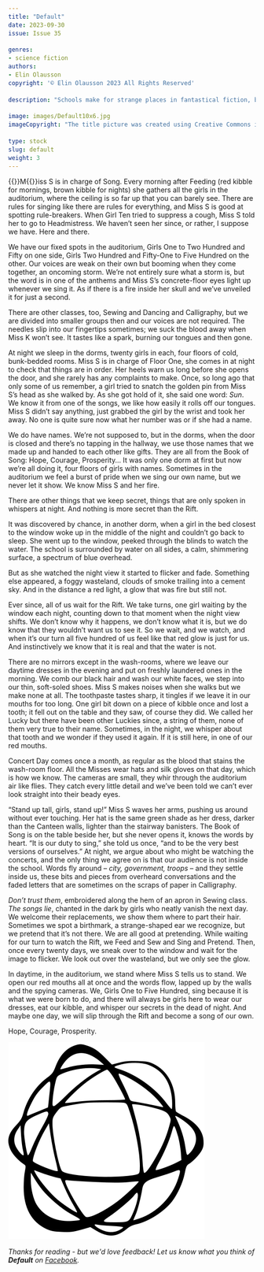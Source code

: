 ```yaml
---
title: "Default"
date: 2023-09-30
issue: Issue 35

genres:
- science fiction
authors:
- Elin Olausson
copyright: '© Elin Olausson 2023 All Rights Reserved'

description: "Schools make for strange places in fantastical fiction, but even real schools are strange places: sometimes small, sometimes sprawling, they too often form the individuals of the future by filing away what makes each pupil distinct. Appropriate, then, that if Elin Olausson's story of a strange cohort has a narrator, it is one who identifies as the whole."

image: images/Default10x6.jpg
imageCopyright: "The title picture was created using Creative Commons images - many thanks to the following creators: [Reshma Mallecha](https://www.pexels.com/photo/yellow-haired-dolls-in-blue-dress-9646343/) and [DreamDigitalArtist](https://pixabay.com/vectors/black-white-pattern-glass-crack-7075971/)."

type: stock
slug: default
weight: 3
---
```


{{<glyph>}}M{{</glyph>}}iss S is in charge of Song. Every morning after Feeding (red kibble for mornings, brown kibble for nights) she gathers all the girls in the auditorium, where the ceiling is so far up that you can barely see. There are rules for singing like there are rules for everything, and Miss S is good at spotting rule-breakers. When Girl Ten tried to suppress a cough, Miss S told her to go to Headmistress. We haven’t seen her since, or rather, I suppose we have. Here and there. 

We have our fixed spots in the auditorium, Girls One to Two Hundred and Fifty on one side, Girls Two Hundred and Fifty-One to Five Hundred on the other. Our voices are weak on their own but booming when they come together, an oncoming storm. We’re not entirely sure what a storm is, but the word is in one of the anthems and Miss S’s concrete-floor eyes light up whenever we sing it. As if there is a fire inside her skull and we’ve unveiled it for just a second. 

There are other classes, too, Sewing and Dancing and Calligraphy, but we are divided into smaller groups then and our voices are not required. The needles slip into our fingertips sometimes; we suck the blood away when Miss K won’t see. It tastes like a spark, burning our tongues and then gone.

At night we sleep in the dorms, twenty girls in each, four floors of cold, bunk-bedded rooms. Miss S is in charge of Floor One, she comes in at night to check that things are in order. Her heels warn us long before she opens the door, and she rarely has any complaints to make. Once, so long ago that only some of us remember, a girl tried to snatch the golden pin from Miss S’s head as she walked by. As she got hold of it, she said one word: *Sun*. We know it from one of the songs, we like how easily it rolls off our tongues. Miss S didn’t say anything, just grabbed the girl by the wrist and took her away. No one is quite sure now what her number was or if she had a name. 

We do have names. We’re not supposed to, but in the dorms, when the door is closed and there’s no tapping in the hallway, we use those names that we made up and handed to each other like gifts. They are all from the Book of Song: Hope, Courage, Prosperity… It was only one dorm at first but now we’re all doing it, four floors of girls with names. Sometimes in the auditorium we feel a burst of pride when we sing our own name, but we never let it show. We know Miss S and her fire. 

There are other things that we keep secret, things that are only spoken in whispers at night. And nothing is more secret than the Rift. 

It was discovered by chance, in another dorm, when a girl in the bed closest to the window woke up in the middle of the night and couldn’t go back to sleep. She went up to the window, peeked through the blinds to watch the water. The school is surrounded by water on all sides, a calm, shimmering surface, a spectrum of blue overhead. 

But as she watched the night view it started to flicker and fade. Something else appeared, a foggy wasteland, clouds of smoke trailing into a cement sky. And in the distance a red light, a glow that was fire but still not. 

Ever since, all of us wait for the Rift. We take turns, one girl waiting by the window each night, counting down to that moment when the night view shifts. We don’t know why it happens, we don’t know what it is, but we do know that they wouldn’t want us to see it. So we wait, and we watch, and when it’s our turn all five hundred of us feel like that red glow is just for us. And instinctively we know that it is real and that the water is not.  

There are no mirrors except in the wash-rooms, where we leave our daytime dresses in the evening and put on freshly laundered ones in the morning. We comb our black hair and wash our white faces, we step into our thin, soft-soled shoes. Miss S makes noises when she walks but we make none at all. The toothpaste tastes sharp, it tingles if we leave it in our mouths for too long. One girl bit down on a piece of kibble once and lost a tooth; it fell out on the table and they saw, of course they did. We called her Lucky but there have been other Luckies since, a string of them, none of them very true to their name. Sometimes, in the night, we whisper about that tooth and we wonder if they used it again. If it is still here, in one of our red mouths.

Concert Day comes once a month, as regular as the blood that stains the wash-room floor. All the Misses wear hats and silk gloves on that day, which is how we know. The cameras are small, they whir through the auditorium air like flies. They catch every little detail and we’ve been told we can’t ever look straight into their beady eyes. 

“Stand up tall, girls, stand up!” Miss S waves her arms, pushing us around without ever touching. Her hat is the same green shade as her dress, darker than the Canteen walls, lighter than the stairway banisters. The Book of Song is on the table beside her, but she never opens it, knows the words by heart. “It is our duty to sing,” she told us once, “and to be the very best versions of ourselves.” At night, we argue about who might be watching the concerts, and the only thing we agree on is that our audience is not inside the school. Words fly around – *city, government, troops* – and they settle inside us, these bits and pieces from overheard conversations and the faded letters that are sometimes on the scraps of paper in Calligraphy.

*Don’t trust them*, embroidered along the hem of an apron in Sewing class. *The songs lie*, chanted in the dark by girls who neatly vanish the next day. We welcome their replacements, we show them where to part their hair. Sometimes we spot a birthmark, a strange-shaped ear we recognize, but we pretend that it’s not there. We are all good at pretending. While waiting for our turn to watch the Rift, we Feed and Sew and Sing and Pretend. Then, once every twenty days, we sneak over to the window and wait for the image to flicker. We look out over the wasteland, but we only see the glow.

In daytime, in the auditorium, we stand where Miss S tells us to stand. We open our red mouths all at once and the words flow, lapped up by the walls and the spying cameras. We, Girls One to Five Hundred, sing because it is what we were born to do, and there will always be girls here to wear our dresses, eat our kibble, and whisper our secrets in the dead of night. And maybe one day, we will slip through the Rift and become a song of our own.

Hope, Courage, Prosperity.

![Orbit-lrg](images/Orbit.svg)

*Thanks for reading - but we'd love feedback! Let us know what you think of **Default** on [Facebook](https://www.facebook.com/MythaxisMagazine/posts/889664256499895).*
